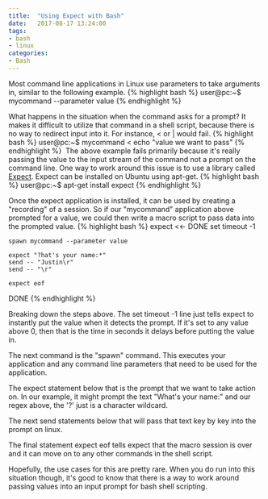 ```yaml
---
title:  "Using Expect with Bash"
date:   2017-08-17 13:24:00
tags:
- bash
- linux
categories:
- Bash 
---
```


Most command line applications in Linux use parameters to take arguments in, similar to the following example.
{% highlight bash %}
user@pc:~$ mycommand --parameter value
{% endhighlight %}

What happens in the situation when the command asks for a prompt? It makes it difficult to utilize that command in a shell script, because there is no way to redirect input into it. For instance, < or \| would fail.
{% highlight bash %}
user@pc:~$ mycommand < echo "value we want to pass"
{% endhighlight %}
&shy;
The above example fails primarily because it's really passing the value to the input stream of the command not a prompt on the command line. One way to work around this issue is to use a library called [Expect](https://packages.ubuntu.com/search?keywords=expect). Expect can be installed on Ubuntu using apt-get.
{% highlight bash %}
user@pc:~$ apt-get install expect
{% endhighlight %}

Once the expect application is installed, it can be used by creating a "recording" of a session. So if our "mycommand" application above prompted for a value, we could then write a macro script to pass data into the prompted value.
{% highlight bash %}
expect <<- DONE
	set timeout -1

	spawn mycommand --parameter value

	expect "?hat's your name:*"
	send -- "Justin\r"
	send -- "\r"

	expect eof
DONE
{% endhighlight %}

Breaking down the steps above. The set timeout -1 line just tells expect to instantly put the value when it detects the prompt. If it's set to any value above 0, then that is the time in seconds it delays before putting the value in. 

The next command is the "spawn" command. This executes your application and any command line parameters that need to be used for the application. 

The expect statement below that is the prompt that we want to take action on. In our example, it might prompt the text "What's your name:" and our regex above, the '?' just is a character wildcard.

The next send statements below that will pass that text key by key into the prompt on linux. 

The final statement expect eof tells expect that the macro session is over and it can move on to any other commands in the shell script. 

Hopefully, the use cases for this are pretty rare. When you do run into this situation though, it's good to know that there is a way to work around passing values into an input prompt for bash shell scripting.
